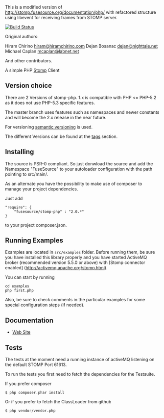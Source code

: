 This is a modified version of http://stomp.fusesource.org/documentation/php/ with refactored structure using libevent for receiving frames from STOMP server.

[![Build Status](https://secure.travis-ci.org/maxbeutel/stomp-php.png)](http://travis-ci.org/maxbeutel/stomp-php)

Original authors:

Hiram Chirino <hiram@hiramchirino.com>
Dejan Bosanac <dejan@nighttale.net>
Michael Caplan <mcaplan@labnet.net>

And other contributors.





A simple PHP [Stomp](http://stomp.github.com) Client

Version choice
--------------
There are 2 Versions of stomp-php. 1.x is compatible with PHP <= PHP-5.2 as it
does not use PHP-5.3 specific features.

The master branch uses features such as namespaces and newer constants and will
become the 2.x release in the near future.

For versioning [semantic versioning](http://semver.org/) is used.

The different Versions can be found at the [tags](stomp-php/tags)
section.

Installing
----------

The source is PSR-0 compliant. So just donwload the source and add the Namespace
"FuseSource" to your autoloader configuration with the path pointing to
src/main/.

As an alternate you have the possibility to make use of composer to manage your
project dependencies.

Just add

    "require": {
        "fusesource/stomp-php" : "2.0.*"
    }

to your project composer.json.

Running Examples
----------------

Examples are located in `src/examples` folder. Before running them, be sure you have installed this library properly and you have started ActiveMQ broker (recommended version 5.5.0 or above) with [Stomp connector enabled] (http://activemq.apache.org/stomp.html).

You can start by running

    cd examples
    php first.php

Also, be sure to check comments in the particular examples for some special configuration steps (if needed).

Documentation
-------------

* [Web Site](http://stomp.fusesource.org/documentation/php/)

Tests
-------

The tests at the moment need a running instance of activeMQ listening on the
default STOMP Port 61613.

To run the tests you first need to fetch the dependencies for the Testsuite.

If you prefer composer

    $ php composer.phar install

Or if you prefer to fetch the ClassLoader from github

    $ php vendor/vendor.php



